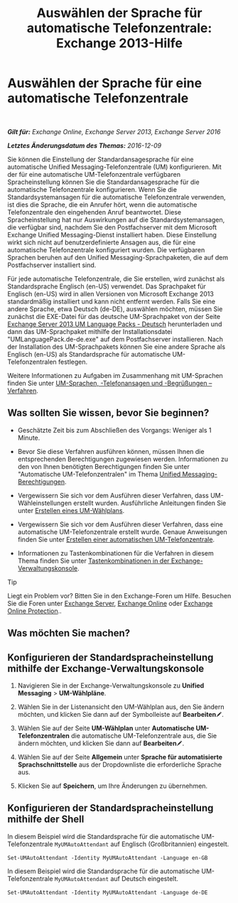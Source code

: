 ﻿---
title: 'Auswählen der Sprache für automatische Telefonzentrale: Exchange 2013-Hilfe'
TOCTitle: Auswählen der Sprache für eine automatische Telefonzentrale
ms:assetid: 3a1c1ec0-c726-41fb-a294-59faab205609
ms:mtpsurl: https://technet.microsoft.com/de-de/library/Aa997306(v=EXCHG.150)
ms:contentKeyID: 50554773
ms.date: 04/24/2018
mtps_version: v=EXCHG.150
ms.translationtype: HT
---

# Auswählen der Sprache für eine automatische Telefonzentrale

 

_**Gilt für:** Exchange Online, Exchange Server 2013, Exchange Server 2016_

_**Letztes Änderungsdatum des Themas:** 2016-12-09_

Sie können die Einstellung der Standardansagesprache für eine automatische Unified Messaging-Telefonzentrale (UM) konfigurieren. Mit der für eine automatische UM-Telefonzentrale verfügbaren Spracheinstellung können Sie die Standardansagesprache für die automatische Telefonzentrale konfigurieren. Wenn Sie die Standardsystemansagen für die automatische Telefonzentrale verwenden, ist dies die Sprache, die ein Anrufer hört, wenn die automatische Telefonzentrale den eingehenden Anruf beantwortet. Diese Spracheinstellung hat nur Auswirkungen auf die Standardsystemansagen, die verfügbar sind, nachdem Sie den Postfachserver mit dem Microsoft Exchange Unified Messaging-Dienst installiert haben. Diese Einstellung wirkt sich nicht auf benutzerdefinierte Ansagen aus, die für eine automatische Telefonzentrale konfiguriert wurden. Die verfügbaren Sprachen beruhen auf den Unified Messaging-Sprachpaketen, die auf dem Postfachserver installiert sind.

Für jede automatische Telefonzentrale, die Sie erstellen, wird zunächst als Standardsprache Englisch (en-US) verwendet. Das Sprachpaket für Englisch (en-US) wird in allen Versionen von Microsoft Exchange 2013 standardmäßig installiert und kann nicht entfernt werden. Falls Sie eine andere Sprache, etwa Deutsch (de-DE), auswählen möchten, müssen Sie zunächst die EXE-Datei für das deutsche UM-Sprachpaket von der Seite [Exchange Server 2013 UM Language Packs - Deutsch](https://go.microsoft.com/fwlink/?linkid=266542) herunterladen und dann das UM-Sprachpaket mithilfe der Installationsdatei "UMLanguagePack.de-de.exe" auf dem Postfachserver installieren. Nach der Installation des UM-Sprachpakets können Sie eine andere Sprache als Englisch (en-US) als Standardsprache für automatische UM-Telefonzentralen festlegen.

Weitere Informationen zu Aufgaben im Zusammenhang mit UM-Sprachen finden Sie unter [UM-Sprachen, -Telefonansagen und -Begrüßungen – Verfahren](um-languages-prompts-and-greetings-procedures-exchange-2013-help.md).

## Was sollten Sie wissen, bevor Sie beginnen?

  - Geschätzte Zeit bis zum Abschließen des Vorgangs: Weniger als 1 Minute.

  - Bevor Sie diese Verfahren ausführen können, müssen Ihnen die entsprechenden Berechtigungen zugewiesen werden. Informationen zu den von Ihnen benötigten Berechtigungen finden Sie unter "Automatische UM-Telefonzentralen" im Thema [Unified Messaging-Berechtigungen](unified-messaging-permissions-exchange-2013-help.md).

  - Vergewissern Sie sich vor dem Ausführen dieser Verfahren, dass UM-Wähleinstellungen erstellt wurden. Ausführliche Anleitungen finden Sie unter [Erstellen eines UM-Wählplans](create-a-um-dial-plan-exchange-2013-help.md).

  - Vergewissern Sie sich vor dem Ausführen dieser Verfahren, dass eine automatische UM-Telefonzentrale erstellt wurde. Genaue Anweisungen finden Sie unter [Erstellen einer automatischen UM-Telefonzentrale](create-a-um-auto-attendant-exchange-2013-help.md).

  - Informationen zu Tastenkombinationen für die Verfahren in diesem Thema finden Sie unter [Tastenkombinationen in der Exchange-Verwaltungskonsole](keyboard-shortcuts-in-the-exchange-admin-center-exchange-online-protection-help.md).


> [!TIP]
> Liegt ein Problem vor? Bitten Sie in den Exchange-Foren um Hilfe. Besuchen Sie die Foren unter <A href="https://go.microsoft.com/fwlink/p/?linkid=60612">Exchange Server</A>, <A href="https://go.microsoft.com/fwlink/p/?linkid=267542">Exchange Online</A> oder <A href="https://go.microsoft.com/fwlink/p/?linkid=285351">Exchange Online Protection</A>..



## Was möchten Sie machen?

## Konfigurieren der Standardspracheinstellung mithilfe der Exchange-Verwaltungskonsole

1.  Navigieren Sie in der Exchange-Verwaltungskonsole zu **Unified Messaging** \> **UM-Wählpläne**.

2.  Wählen Sie in der Listenansicht den UM-Wählplan aus, den Sie ändern möchten, und klicken Sie dann auf der Symbolleiste auf **Bearbeiten**![Bearbeitungssymbol](images/Bb124582.6f53ccb2-1f13-4c02-bea0-30690e6ea71d(EXCHG.150).gif "Bearbeitungssymbol").

3.  Wählen Sie auf der Seite **UM-Wählplan** unter **Automatische UM-Telefonzentralen** die automatische UM-Telefonzentrale aus, die Sie ändern möchten, und klicken Sie dann auf **Bearbeiten**![Bearbeitungssymbol](images/Bb124582.6f53ccb2-1f13-4c02-bea0-30690e6ea71d(EXCHG.150).gif "Bearbeitungssymbol").

4.  Wählen Sie auf der Seite **Allgemein** unter **Sprache für automatisierte Sprachschnittstelle** aus der Dropdownliste die erforderliche Sprache aus.

5.  Klicken Sie auf **Speichern**, um Ihre Änderungen zu übernehmen.

## Konfigurieren der Standardspracheinstellung mithilfe der Shell

In diesem Beispiel wird die Standardsprache für die automatische UM-Telefonzentrale `MyUMAutoAttendant` auf Englisch (Großbritannien) eingestelt.

    Set-UMAutoAttendant -Identity MyUMAutoAttendant -Language en-GB

In diesem Beispiel wird die Standardsprache für die automatische UM-Telefonzentrale `MyUMAutoAttendant` auf Deutsch eingestelt.

    Set-UMAutoAttendant -Identity MyUMAutoAttendant -Language de-DE

